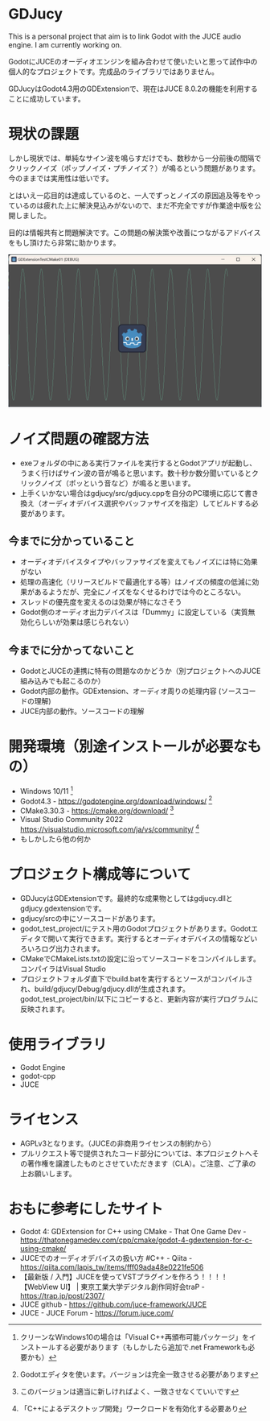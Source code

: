 # GDJucy
 This is a personal project that aim is to link Godot with the JUCE audio engine. I am currently working on.

GodotにJUCEのオーディオエンジンを組み合わせて使いたいと思って試作中の個人的なプロジェクトです。完成品のライブラリではありません。

GDJucyはGodot4.3用のGDExtensionで、現在はJUCE 8.0.2の機能を利用することに成功しています。


# 現状の課題
しかし現状では、単純なサイン波を鳴らすだけでも、数秒から一分前後の間隔でクリックノイズ（ポップノイズ・プチノイズ？）が鳴るという問題があります。今のままでは実用性は低いです。

とはいえ一応目的は達成しているのと、一人でずっとノイズの原因追及等をやっているのは疲れた上に解決見込みがないので、まだ不完全ですが作業途中版を公開しました。

目的は情報共有と問題解決です。この問題の解決策や改善につながるアドバイスをもし頂けたら非常に助かります。

![Screen shot](screenshot.png)

# ノイズ問題の確認方法
* exeフォルダの中にある実行ファイルを実行するとGodotアプリが起動し、うまく行けばサイン波の音が鳴ると思います。数十秒か数分聞いているとクリックノイズ（ポッという音など）が鳴ると思います。
* 上手くいかない場合はgdjucy/src/gdjucy.cppを自分のPC環境に応じて書き換え（オーディオデバイス選択やバッファサイズを指定）してビルドする必要があります。

## 今までに分かっていること
* オーディオデバイスタイプやバッファサイズを変えてもノイズには特に効果がない
* 処理の高速化（リリースビルドで最適化する等）はノイズの頻度の低減に効果があるようだが、完全にノイズをなくせるわけでは今のところない。
* スレッドの優先度を変えるのは効果が特になさそう
* Godot側のオーディオ出力デバイスは「Dummy」に設定している（実質無効化らしいが効果は感じられない）

## 今までに分かってないこと
* GodotとJUCEの連携に特有の問題なのかどうか（別プロジェクトへのJUCE組み込みでも起こるのか）
* Godot内部の動作。GDExtension、オーディオ周りの処理内容 (ソースコードの理解)
* JUCE内部の動作。ソースコードの理解

# 開発環境（別途インストールが必要なもの）
* Windows 10/11 [^1]
* Godot4.3 - https://godotengine.org/download/windows/ [^2]
* CMake3.30.3 - https://cmake.org/download/ [^3]
* Visual Studio Community 2022 https://visualstudio.microsoft.com/ja/vs/community/ [^4]
* もしかしたら他の何か

[^1]:クリーンなWindows10の場合は「Visual C++再頒布可能パッケージ」をインストールする必要があります（もしかしたら追加で.net Frameworkも必要かも）
[^2]:Godotエディタを使います。バージョンは完全一致させる必要があります
[^3]:このバージョンは適当に新しければよく、一致させなくていいです
[^4]:「C++によるデスクトップ開発」ワークロードを有効化する必要あり


# プロジェクト構成等について
* GDJucyはGDExtensionです。最終的な成果物としてはgdjucy.dllとgdjucy.gdextensionです。
* gdjucy/srcの中にソースコードがあります。
* godot_test_project/にテスト用のGodotプロジェクトがあります。Godotエディタで開いて実行できます。実行するとオーディオデバイスの情報などいろいろログ出力されます。
* CMakeでCMakeLists.txtの設定に沿ってソースコードをコンパイルします。コンパイラはVisual Studio
* プロジェクトフォルダ直下でbuild.batを実行するとソースがコンパイルされ、build/gdjucy/Debug/gdjucy.dllが生成されます。godot_test_project/bin/以下にコピーすると、更新内容が実行プログラムに反映されます。

# 使用ライブラリ
* Godot Engine
* godot-cpp
* JUCE


# ライセンス
* AGPLv3となります。（JUCEの非商用ライセンスの制約から）
* プルリクエスト等で提供されたコード部分については、本プロジェクトへその著作権を譲渡したものとさせていただきます（CLA）。ご注意、ご了承の上お願いします。


# おもに参考にしたサイト
* Godot 4: GDExtension for C++ using CMake - That One Game Dev - https://thatonegamedev.com/cpp/cmake/godot-4-gdextension-for-c-using-cmake/
* JUCEでのオーディオデバイスの扱い方 #C++ - Qiita - https://qiita.com/lapis_tw/items/fff09ada48e0221fe506
* 【最新版 / 入門】JUCEを使ってVSTプラグインを作ろう！！！！【WebView UI】 | 東京工業大学デジタル創作同好会traP - https://trap.jp/post/2307/
* JUCE github - https://github.com/juce-framework/JUCE
* JUCE - JUCE Forum - https://forum.juce.com/